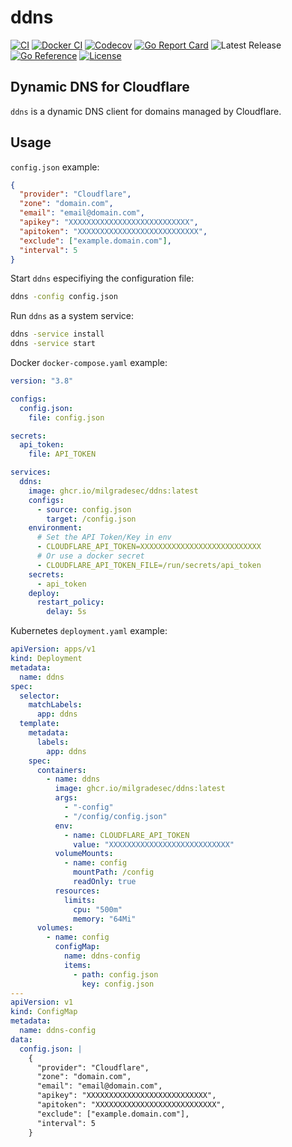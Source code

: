 # ddns

[![CI](https://github.com/milgradesec/ddns/actions/workflows/golang-ci.yml/badge.svg)](https://github.com/milgradesec/ddns/actions/workflows/golang-ci.yml)
[![Docker CI](https://github.com/milgradesec/ddns/actions/workflows/docker-ci.yml/badge.svg)](https://github.com/milgradesec/ddns/actions/workflows/docker-ci.yml)
[![Codecov](https://codecov.io/gh/milgradesec/ddns/branch/main/graph/badge.svg)](https://codecov.io/gh/milgradesec/ddns)
[![Go Report Card](https://goreportcard.com/badge/milgradesec/ddns)](https://goreportcard.com/badge/github.com/milgradesec/ddns)
![Latest Release](https://img.shields.io/github/v/release/milgradesec/ddns)
[![Go Reference](https://pkg.go.dev/badge/github.com/milgradesec/ddns.svg)](https://pkg.go.dev/github.com/milgradesec/ddns)
[![License](https://img.shields.io/badge/License-Apache%202.0-blue.svg)](https://github.com/milgradesec/ddns/blob/master/LICENSE)

## Dynamic DNS for Cloudflare

`ddns` is a dynamic DNS client for domains managed by Cloudflare.

## Usage

`config.json` example:

```json
{
  "provider": "Cloudflare",
  "zone": "domain.com",
  "email": "email@domain.com",
  "apikey": "XXXXXXXXXXXXXXXXXXXXXXXXXXX",
  "apitoken": "XXXXXXXXXXXXXXXXXXXXXXXXXXX",
  "exclude": ["example.domain.com"],
  "interval": 5
}
```

Start `ddns` especifiying the configuration file:

```cmd
ddns -config config.json
```

Run `ddns` as a system service:

```cmd
ddns -service install
ddns -service start
```

Docker `docker-compose.yaml` example:

```yaml
version: "3.8"

configs:
  config.json:
    file: config.json

secrets:
  api_token:
    file: API_TOKEN

services:
  ddns:
    image: ghcr.io/milgradesec/ddns:latest
    configs:
      - source: config.json
        target: /config.json
    environment:
      # Set the API Token/Key in env
      - CLOUDFLARE_API_TOKEN=XXXXXXXXXXXXXXXXXXXXXXXXXXX
      # Or use a docker secret
      - CLOUDFLARE_API_TOKEN_FILE=/run/secrets/api_token
    secrets:
      - api_token
    deploy:
      restart_policy:
        delay: 5s
```

Kubernetes `deployment.yaml` example:

```yaml
apiVersion: apps/v1
kind: Deployment
metadata:
  name: ddns
spec:
  selector:
    matchLabels:
      app: ddns
  template:
    metadata:
      labels:
        app: ddns
    spec:
      containers:
        - name: ddns
          image: ghcr.io/milgradesec/ddns:latest
          args:
            - "-config"
            - "/config/config.json"
          env:
            - name: CLOUDFLARE_API_TOKEN
              value: "XXXXXXXXXXXXXXXXXXXXXXXXXXX"
          volumeMounts:
            - name: config
              mountPath: /config
              readOnly: true
          resources:
            limits:
              cpu: "500m"
              memory: "64Mi"
      volumes:
        - name: config
          configMap:
            name: ddns-config
            items:
              - path: config.json
                key: config.json
---
apiVersion: v1
kind: ConfigMap
metadata:
  name: ddns-config
data:
  config.json: |
    {
      "provider": "Cloudflare",
      "zone": "domain.com",
      "email": "email@domain.com",
      "apikey": "XXXXXXXXXXXXXXXXXXXXXXXXXXX",
      "apitoken": "XXXXXXXXXXXXXXXXXXXXXXXXXXX",
      "exclude": ["example.domain.com"],
      "interval": 5
    }
```
